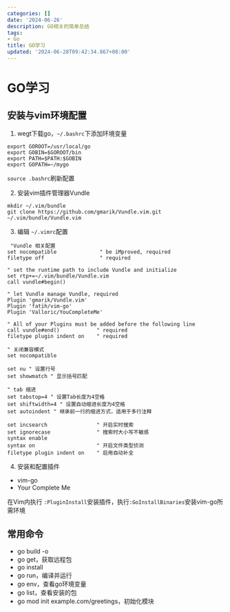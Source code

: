 ```yaml
---
categories: []
date: '2024-06-26'
description: GO相关的简单总结
tags:
- Go
title: GO学习
updated: '2024-06-28T09:42:34.867+08:00'
---
```

# GO学习

## 安装与vim环境配置

1. wegt下载go，`~/.bashrc`下添加环境变量

```shell
export GOROOT=/usr/local/go
export GOBIN=$GOROOT/bin
export PATH=$PATH:$GOBIN
export GOPATH=~/mygo
```

`source .bashrc`刷新配置

2. 安装vim插件管理器Vundle

```shell
mkdir ~/.vim/bundle
git clone https://github.com/gmarik/Vundle.vim.git ~/.vim/bundle/Vundle.vim
```

3. 编辑 `~/.vimrc`配置

```vim
 "Vundle 相关配置
set nocompatible              " be iMproved, required
filetype off                  " required

" set the runtime path to include Vundle and initialize
set rtp+=~/.vim/bundle/Vundle.vim
call vundle#begin()

" let Vundle manage Vundle, required
Plugin 'gmarik/Vundle.vim'
Plugin 'fatih/vim-go'
Plugin 'Valloric/YouCompleteMe'

" All of your Plugins must be added before the following line
call vundle#end()            " required
filetype plugin indent on    " required

" 关闭兼容模式
set nocompatible

set nu " 设置行号
set showmatch " 显示括号匹配

" tab 缩进
set tabstop=4 " 设置Tab长度为4空格
set shiftwidth=4 " 设置自动缩进长度为4空格
set autoindent " 继承前一行的缩进方式，适用于多行注释

set incsearch                " 开启实时搜索
set ignorecase               " 搜索时大小写不敏感
syntax enable
syntax on                    " 开启文件类型侦测
filetype plugin indent on    " 启用自动补全
```

4. 安装和配置插件

- vim-go
- Your Complete Me

在Vim内执行 `:PluginInstall`安装插件，执行`:GoInstallBinaries`安装vim-go所需环境

## 常用命令

- go build -o
- go get，获取远程包
- go install
- go run，编译并运行
- go env，查看go环境变量
- go list，查看安装的包
- go mod init example.com/greetings，初始化模块
